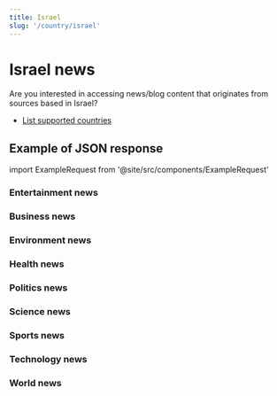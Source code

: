 ```yaml
---
title: Israel
slug: '/country/israel'
---
```


# Israel news

Are you interested in accessing news/blog content that originates from sources based in Israel?

- [List supported countries](/get-articles/countries)

## Example of JSON response

import ExampleRequest from '@site/src/components/ExampleRequest'

### Entertainment news
<ExampleRequest url="https://apitube.io/v1/news/articles?limit=2&category=news/Arts_and_Entertainment&language=il"></ExampleRequest>

### Business news
<ExampleRequest url="https://apitube.io/v1/news/articles?limit=2&category=news/Business&language=il"></ExampleRequest>

### Environment news
<ExampleRequest url="https://apitube.io/v1/news/articles?limit=2&category=news/Environment&language=il"></ExampleRequest>

### Health news
<ExampleRequest url="https://apitube.io/v1/news/articles?limit=2&category=news/Health&language=il"></ExampleRequest>

### Politics news
<ExampleRequest url="https://apitube.io/v1/news/articles?limit=2&category=news/Politics&language=il"></ExampleRequest>

### Science news
<ExampleRequest url="https://apitube.io/v1/news/articles?limit=2&category=news/Science&language=il"></ExampleRequest>

### Sports news
<ExampleRequest url="https://apitube.io/v1/news/articles?limit=2&category=news/Sports&language=il"></ExampleRequest>

### Technology news
<ExampleRequest url="https://apitube.io/v1/news/articles?limit=2&category=news/Technology&language=il"></ExampleRequest>

### World news
<ExampleRequest url="https://apitube.io/v1/news/articles?limit=2&category=news/World&language=il"></ExampleRequest>
